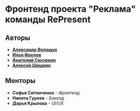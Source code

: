 # Фронтенд проекта "Реклама" команды RePresent

## Авторы

* [**Александр Волощук**](https://github.com/DeveloperMan313)
* [**Илья Фролов**](https://github.com/Ifroloff)
* [**Анатолий Сюсюкин**](https://github.com/kiberperdun)
* [**Алексей Шишкин**](https://github.com/SH1SH4)

## Менторы
* **Софья Ситниченко** - *Фронтенд*
* **Никита Гуреев** - *Бэкенд*
* **Дарья Крылова** - *UI/UX*
